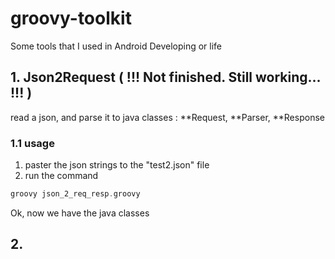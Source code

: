 # groovy-toolkit
Some tools that I used in Android Developing or life


## 1. Json2Request ( !!! Not finished. Still working... !!! )
read a json, and parse it to java classes : **Request, **Parser, **Response

### 1.1 usage
1. paster the json strings to the "test2.json" file
2. run the command 
```groovy
groovy json_2_req_resp.groovy
```
<p>
Ok, now we have the java classes
<p>
	
## 2. 